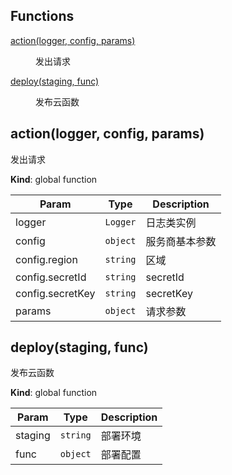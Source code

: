 ## Functions

<dl>
<dt><a href="#action">action(logger, config, params)</a></dt>
<dd><p>发出请求</p>
</dd>
<dt><a href="#deploy">deploy(staging, func)</a></dt>
<dd><p>发布云函数</p>
</dd>
</dl>

<a name="action"></a>

## action(logger, config, params)
发出请求

**Kind**: global function  

| Param | Type | Description |
| --- | --- | --- |
| logger | <code>Logger</code> | 日志类实例 |
| config | <code>object</code> | 服务商基本参数 |
| config.region | <code>string</code> | 区域 |
| config.secretId | <code>string</code> | secretId |
| config.secretKey | <code>string</code> | secretKey |
| params | <code>object</code> | 请求参数 |

<a name="deploy"></a>

## deploy(staging, func)
发布云函数

**Kind**: global function  

| Param | Type | Description |
| --- | --- | --- |
| staging | <code>string</code> | 部署环境 |
| func | <code>object</code> | 部署配置 |

